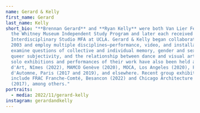 ```yaml
---
name: Gerard & Kelly
first_name: Gerard
last_name: Kelly
short_bio: "**Brennan Gerard** and **Ryan Kelly** were both Van Lier Fellows of
  the Whitney Museum Independent Study Program and later each received an
  Interdisciplinary Studio MFA at UCLA. Gerard & Kelly began collaborating in
  2003 and employ multiple disciplines—performance, video, and installation—to
  examine questions of collective and individual memory, gender and sexuality,
  queer subjectivity, and the relationship between dance and visual art. Recent
  solo exhibitions and performances of their work have also been held at Carré
  d'Art, Nîmes (2022), MAMCO Genève (2020), MOCA, Los Angeles (2020), Festival
  d'Automne, Paris (2017 and 2019), and elsewhere. Recent group exhibitions
  include FRAC Franche-Comté, Besancon (2022) and Chicago Architecture Biennial
  (2017), among others."
portraits:
  - media: 2022/11/gerard-kelly
instagram: gerardandkelly
---
```


